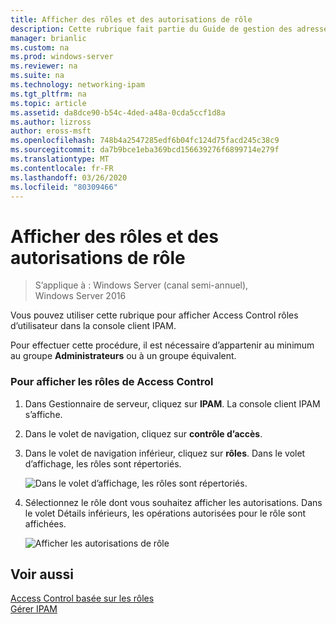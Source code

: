 ```yaml
---
title: Afficher des rôles et des autorisations de rôle
description: Cette rubrique fait partie du Guide de gestion des adresses IP (IPAM) de Windows Server 2016.
manager: brianlic
ms.custom: na
ms.prod: windows-server
ms.reviewer: na
ms.suite: na
ms.technology: networking-ipam
ms.tgt_pltfrm: na
ms.topic: article
ms.assetid: da8dce90-b54c-4ded-a48a-0cda5ccf1d8a
ms.author: lizross
author: eross-msft
ms.openlocfilehash: 748b4a2547285edf6b04fc124d75facd245c38c9
ms.sourcegitcommit: da7b9bce1eba369bcd156639276f6899714e279f
ms.translationtype: MT
ms.contentlocale: fr-FR
ms.lasthandoff: 03/26/2020
ms.locfileid: "80309466"
---
```

# <a name="view-roles-and-role-permissions"></a>Afficher des rôles et des autorisations de rôle

>S’applique à : Windows Server (canal semi-annuel), Windows Server 2016

Vous pouvez utiliser cette rubrique pour afficher Access Control rôles d’utilisateur dans la console client IPAM.  
  
Pour effectuer cette procédure, il est nécessaire d’appartenir au minimum au groupe **Administrateurs** ou à un groupe équivalent.  
  
### <a name="to-view-access-control-roles"></a>Pour afficher les rôles de Access Control  
  
1.  Dans Gestionnaire de serveur, cliquez sur **IPAM**. La console client IPAM s’affiche.  
  
2.  Dans le volet de navigation, cliquez sur **contrôle d’accès**.  
  
3.  Dans le volet de navigation inférieur, cliquez sur **rôles**. Dans le volet d’affichage, les rôles sont répertoriés.  
  
    ![Dans le volet d’affichage, les rôles sont répertoriés.](../../media/View-Roles-and-Role-Permissions/ipam_ViewRoles_01.jpg)  
  
4.  Sélectionnez le rôle dont vous souhaitez afficher les autorisations. Dans le volet Détails inférieurs, les opérations autorisées pour le rôle sont affichées.  
  
    ![Afficher les autorisations de rôle](../../media/View-Roles-and-Role-Permissions/ipam_ViewRoles_02.jpg)  
  
## <a name="see-also"></a>Voir aussi  
[Access Control basée sur les rôles](Role-based-Access-Control.md)  
[Gérer IPAM](Manage-IPAM.md)  
  


